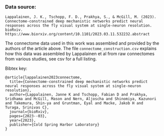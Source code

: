 ### Data source:
```
Lappalainen, J. K., Tschopp, F. D., Prakhya, S., & McGill, M. (2023). Connectome-constrained deep mechanistic networks predict neural responses across the fly visual system at single-neuron resolution. bioRxiv. https://www.biorxiv.org/content/10.1101/2023.03.11.532232.abstract
```

The connectome data used in this work was assembled and provided by the authors of the article above.
The file `connectome_construction.csv` explains how this data was assembled by Lappalainen et al from raw connectomes from various studies, see csv for a full listing.

Bibtex key:

```
@article{lappalainen2023connectome,
  title={Connectome-constrained deep mechanistic networks predict neural responses across the fly visual system at single-neuron resolution},
  author={Lappalainen, Janne K and Tschopp, Fabian D and Prakhya, Sridhama and McGill, Mason and Nern, Aljoscha and Shinomiya, Kazunori and Takemura, Shin-ya and Gruntman, Eyal and Macke, Jakob H and Turaga, Srinivas C},
  journal={bioRxiv},
  pages={2023--03},
  year={2023},
  publisher={Cold Spring Harbor Laboratory}
}
```
